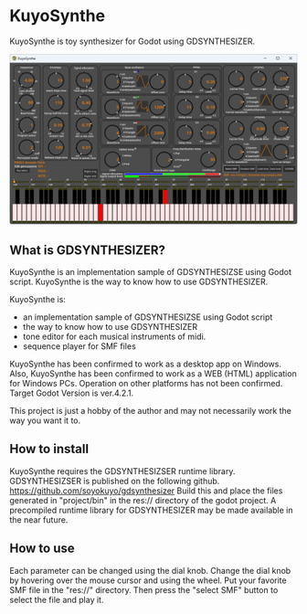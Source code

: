 # KuyoSynthe

KuyoSynthe is toy synthesizer for Godot using GDSYNTHESIZER.

 ![kuyosynthe_image.png](kuyosynthe_image.png "KuyoSynthe")

## What is GDSYNTHESIZER?

KuyoSynthe is an implementation sample of GDSYNTHESIZSE using Godot script.
KuyoSynthe is the way to know how to use GDSYNTHESIZER.

KuyoSynthe is:
 - an implementation sample of GDSYNTHESIZSE using Godot script
 - the way to know how to use GDSYNTHESIZER
 - tone editor for each musical instruments of midi.
 - sequence player for SMF files

KuyoSynthe has been confirmed to work as a desktop app on Windows.
Also, KuyoSynthe has been confirmed to work as a WEB (HTML) application for Windows PCs.
Operation on other platforms has not been confirmed.
Target Godot Version is ver.4.2.1.

This project is just a hobby of the author and may not necessarily work the way you want it to.

## How to install

KuyoSynthe requires the GDSYNTHESIZSER runtime library.
GDSYNTHESIZSER is published on the following github.
https://github.com/soyokuyo/gdsynthesizer
 Build this and place the files generated in "project/bin" in the res:// directory of the godot project.
A precompiled runtime library for GDSYNTHESIZER may be made available in the near future.

## How to use

Each parameter can be changed using the dial knob. Change the dial knob by hovering over the mouse cursor and using the wheel.
Put your favorite SMF file in the "res://" directory. Then press the "select SMF" button to select the file and play it.



